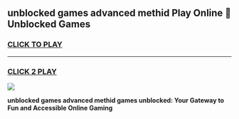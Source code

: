 
## unblocked games advanced methid Play Online 👋 Unblocked Games
<h3>
<a href="https://premium.freeplayer.one?title=unblocked_games_advanced_methid&ref=19F">CLICK TO PLAY</a></h3>
<hr>

<h3>
<a href="https://premium.freeplayer.one?title=unblocked_games_advanced_methid&ref=19F">CLICK 2 PLAY</a>
  
</h3>

<a href="https://premium.freeplayer.one?title=unblocked_games_advanced_methid&ref=19F"><img src="https://clearcache.store/games.png"></a>


**unblocked games advanced methid games unblocked: Your Gateway to Fun and Accessible Online Gaming**
